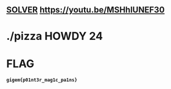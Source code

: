 
## [SOLVER](https://youtu.be/MSHhlUNEF30) https://youtu.be/MSHhlUNEF30

# ./pizza HOWDY 24

# FLAG

**`gigem{p01nt3r_mag1c_pa1ns}`**

